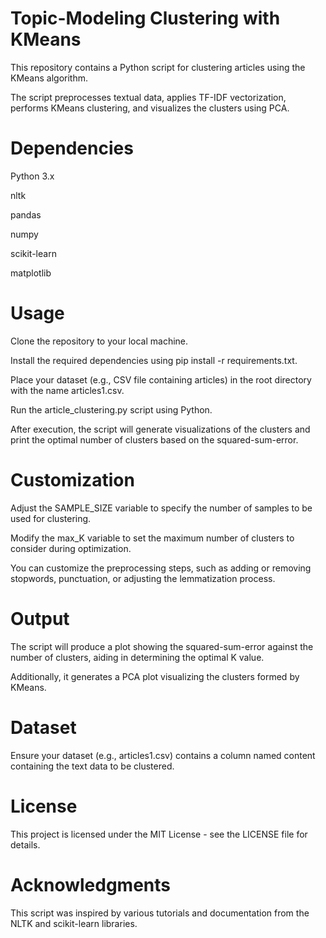 # Topic-Modeling Clustering with KMeans
This repository contains a Python script for clustering articles using the KMeans algorithm. 

The script preprocesses textual data, applies TF-IDF vectorization, performs KMeans clustering, and visualizes the clusters using PCA.

# Dependencies

Python 3.x

nltk

pandas

numpy

scikit-learn

matplotlib


# Usage
Clone the repository to your local machine.


Install the required dependencies using pip install -r requirements.txt.


Place your dataset (e.g., CSV file containing articles) in the root directory with the name articles1.csv.


Run the article_clustering.py script using Python.


After execution, the script will generate visualizations of the clusters and print the optimal number of clusters based on the squared-sum-error.


# Customization
Adjust the SAMPLE_SIZE variable to specify the number of samples to be used for clustering.

Modify the max_K variable to set the maximum number of clusters to consider during optimization.

You can customize the preprocessing steps, such as adding or removing stopwords, punctuation, or adjusting the lemmatization process.

# Output
The script will produce a plot showing the squared-sum-error against the number of clusters, aiding in determining the optimal K value.

Additionally, it generates a PCA plot visualizing the clusters formed by KMeans.

# Dataset
Ensure your dataset (e.g., articles1.csv) contains a column named content containing the text data to be clustered.

# License
This project is licensed under the MIT License - see the LICENSE file for details.

# Acknowledgments
This script was inspired by various tutorials and documentation from the NLTK and scikit-learn libraries.
